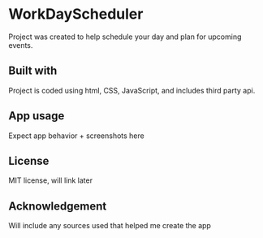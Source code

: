 # WorkDayScheduler

Project was created to help schedule your day and plan for upcoming events. 

## Built with
Project is coded using html, CSS, JavaScript, and includes third party api.

## App usage
Expect app behavior + screenshots here

## License
MIT license, will link later

## Acknowledgement
Will include any sources used that helped me create the app
